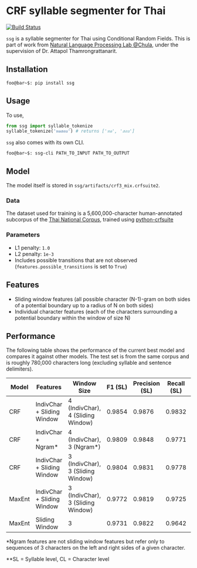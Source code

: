 # CRF syllable segmenter for Thai
[![Build Status](https://www.travis-ci.com/ponrawee/ssg.svg?branch=master)](https://www.travis-ci.com/ponrawee/ssg)

`ssg` is a syllable segmenter for Thai using Conditional Random Fields. This is part of work from [Natural Language Processing Lab @Chula](https://attapol.github.io/lab.html), under the supervision of Dr. Attapol Thamrongrattanarit.

## Installation
```console
foo@bar~$: pip install ssg
```

## Usage
To use,

```python
from ssg import syllable_tokenize
syllable_tokenize('ทดสอบ') # returns ['ทด', 'สอบ']
```

`ssg` also comes with its own CLI. 

```console
foo@bar~$: ssg-cli PATH_TO_INPUT PATH_TO_OUTPUT
```

## Model
The model itself is stored in `ssg/artifacts/crf3_mix.crfsuite2`. 

### Data
The dataset used for training is a 5,600,000-character human-annotated subcorpus of the [Thai National Corpus](http://www.arts.chula.ac.th/~ling/tnc3/), trained using [python-crfsuite](https://pypi.org/project/python-crfsuite/)

### Parameters
- L1 penalty: `1.0` 
- L2 penalty: `1e-3`
- Includes possible transitions that are not observed (`features.possible_transitions` is set to `True`)

## Features
- Sliding window features (all possible character (N-1)-gram on both sides of a potential boundary 
up to a radius of N on both sides)
- Individual character features (each of the characters surrounding a potential boundary within the window of size N)

## Performance
The following table shows the performance of the current best model and compares it against other models. The test set is from the same corpus and is roughly 780,000 characters long (excluding syllable and sentence delimiters).

| Model  | Features                   | Window Size                       | F1 (SL) | Precision (SL) | Recall (SL) | F1 (CL) | Precision (CL) | Recall (CL) |
|--------|----------------------------|-----------------------------------|---------|----------------|-------------|---------|---------------|-------------|
| CRF    | IndivChar + Sliding Window | 4 (IndivChar), 4 (Sliding Window) | 0.9854  | 0.9876         | 0.9832      | 0.9935  | 0.9958        | 0.9854      |
| CRF    | IndivChar + Ngram\*        | 4 (IndivChar), 3 (Ngram\*)        | 0.9809  | 0.9848         | 0.9771      | 0.9917  | 0.9956        | 0.9878      |
| CRF    | IndivChar + Sliding Window | 3 (IndivChar), 3 (Sliding Window) | 0.9804  | 0.9831         | 0.9778      | 0.9909  | 0.9936        | 0.9882      |
| MaxEnt | IndivChar + Sliding Window | 3 (IndivChar), 3 (Sliding Window) | 0.9772  | 0.9819         | 0.9725      | 0.9899  | 0.9946        | 0.9852      |
| MaxEnt | Sliding Window             | 3                                 | 0.9731  | 0.9822         | 0.9642      | 0.9871  | 0.9963        | 0.9780      |

\*Ngram features are not sliding window features but refer only to sequences of 3 characters on the left and right sides of a given character.

\*\*SL = Syllable level, CL = Character level
